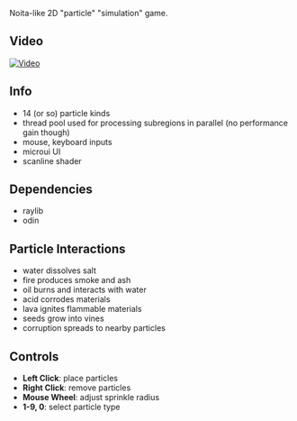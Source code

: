 Noita-like 2D "particle" "simulation" game.

## Video

[![Video](https://img.youtube.com/vi/84vCYWuGxcU/0.jpg)](https://www.youtube.com/watch?v=84vCYWuGxcU)

## Info
- 14 (or so) particle kinds
- thread pool used for processing subregions in parallel (no performance gain though)
- mouse, keyboard inputs
- microui UI
- scanline shader

## Dependencies
- raylib
- odin

## Particle Interactions
- water dissolves salt
- fire produces smoke and ash
- oil burns and interacts with water
- acid corrodes materials
- lava ignites flammable materials
- seeds grow into vines
- corruption spreads to nearby particles

## Controls
- **Left Click**: place particles
- **Right Click**: remove particles
- **Mouse Wheel**: adjust sprinkle radius
- **1-9, 0**: select particle type
